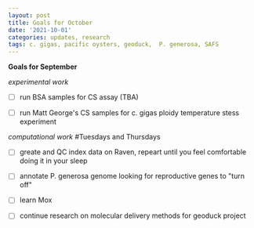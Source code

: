 ```yaml
---
layout: post
title: Goals for October
date: '2021-10-01'
categories: updates, research
tags: c. gigas, pacific oysters, geoduck,  P. generosa, SAFS
---
```

**Goals for September**

*experimental work*

- [ ] run BSA samples for CS assay (TBA)

- [ ] run Matt George's CS samples for c. gigas ploidy temperature stess experiment 

*computational work*
#Tuesdays and Thursdays

- [ ] greate and QC index data on Raven, repeart until you feel comfortable doing it in your sleep

- [ ] annotate P. generosa genome looking for reproductive genes to "turn off"

- [ ] learn Mox

- [ ] continue research on molecular delivery methods for geoduck project 

 


